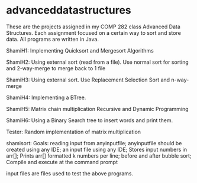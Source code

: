 # advanceddatastructures
These are the projects assigned in my COMP 282 class Advanced Data Structures.
Each assignment focused on a certain way to sort and store data. 
All programs are written in Java.

ShamiH1: Implementing Quicksort and Mergesort Algorithms

ShamiH2: Using external sort (read from a file). Use normal sort for sorting and 2-way-merge 
to merge back to 1 file

ShamiH3: Using external sort. Use Replacement Selection Sort and n-way-merge

ShamiH4: Implementing a BTree. 

ShamiH5: Matrix chain multiplication Recursive and Dynamic Programming

ShamiH6: Using a Binary Search tree to insert words and print them.

Tester: Random implementation of matrix multiplication

shamisort: Goals: reading input from anyinputfile; anyinputfile should be created using any IDE; an input file using any IDE;
Stores input numbers in arr[]; Prints arr[] formatted k numbers per line;
before and after bubble sort; Compile and execute at the command prompt

input files are files used to test the above programs.
